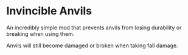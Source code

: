# Invincible Anvils

An incredibly simple mod that prevents anvils from losing durability or breaking when using them.

Anvils will still become damaged or broken when taking fall damage.